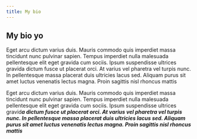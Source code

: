 ```yaml
---
title: My bio
---
```

## **My bio yo**

Eget arcu dictum varius duis. Mauris commodo quis imperdiet massa tincidunt nunc pulvinar sapien. Tempus imperdiet nulla malesuada pellentesque elit eget gravida cum sociis. Ipsum suspendisse ultrices gravida dictum fusce ut placerat orci. At varius vel pharetra vel turpis nunc. In pellentesque massa placerat duis ultricies lacus sed. Aliquam purus sit amet luctus venenatis lectus magna. Proin sagittis nisl rhoncus mattis

Eget arcu dictum varius duis. Mauris commodo quis imperdiet massa tincidunt nunc pulvinar sapien. Tempus imperdiet nulla malesuada pellentesque elit eget gravida cum sociis. Ipsum suspendisse ultrices gravid***a dictum fusce ut placerat orci. At varius vel pharetra vel turpis nunc. In pellentesque massa placerat duis ultricies lacus sed. Aliquam purus sit amet luctus venenatis lectus magna. Proin sagittis nisl rhoncus mattis***